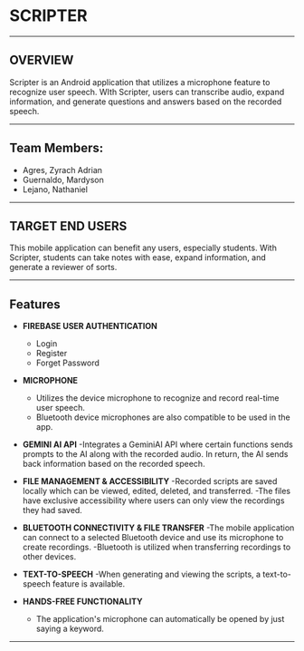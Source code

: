 # SCRIPTER

---

## OVERVIEW
Scripter is an Android application that utilizes a microphone feature to recognize user speech. WIth Scripter, users can transcribe audio, expand information, and generate questions and answers based on the recorded speech.

---

## Team Members:
- Agres, Zyrach Adrian
- Guernaldo, Mardyson
- Lejano, Nathaniel
  
---

## TARGET END USERS
This mobile application can benefit any users, especially students. With Scripter, students can take notes with ease, expand information, and generate a reviewer of sorts.

---

## Features
- **FIREBASE USER AUTHENTICATION**
  - Login
  - Register
  - Forget Password
    
- **MICROPHONE**
  - Utilizes the device microphone to recognize and record real-time user speech.
  - Bluetooth device microphones are also compatible to be used in the app. 
  
- **GEMINI AI API**
  -Integrates a GeminiAI API where certain functions sends prompts to the AI along with the recorded audio. In return, the AI sends back information based on the recorded speech.
  
- **FILE MANAGEMENT & ACCESSIBILITY**
  -Recorded scripts are saved locally which can be viewed, edited, deleted, and transferred.
  -The files have exclusive accessibility where users can only view the recordings they had saved.
  
- **BLUETOOTH CONNECTIVITY & FILE TRANSFER**
  -The mobile application can connect to a selected Bluetooth device and use its microphone to create recordings.
  -Bluetooth is utilized when transferring recordings to other devices.
  
- **TEXT-TO-SPEECH**
  -When generating and viewing the scripts, a text-to-speech feature is available.
  
- **HANDS-FREE FUNCTIONALITY**
  - The application's microphone can automatically be opened by just saying a keyword. 
  
---
